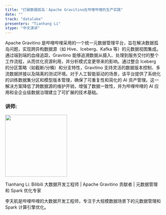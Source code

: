 ```yaml
---
title: "打破数据孤岛：Apache Gravitino在哔哩哔哩的生产实践"
date: ""
track: "datalake"
presenters: "Tianhang Li"
stype: "中文演讲"
---
```


Apache Gravitino 是哔哩哔哩采用的一个统一元数据管理平台，旨在解决数据孤岛问题，实现跨异构数据源（如 Hive、Iceberg、Kafka 等）的元数据视图集成。通过端到端的血缘追踪，Gravitino 能够追溯数据从摄入、处理到服务交付的整个工作流程，从而优化资源利用，并分析模式变更带来的影响。通过整合 Iceberg 的分区策略（如截断/分桶）和分支特性，Gravitino 支持灵活的数据版本控制、多流数据拼接以及隔离的测试环境。对于人工智能驱动的场景，该平台提供了系统化的训练数据集分区和模型版本管理，确保了可重复性和简化的 AI 资产管理。这一解决方案降低了跨数据源的维护开销，增强了数据一致性，并为哔哩哔哩的 AI 应用和全企业级数据治理建立了可扩展的技术基础。

### 讲师:

<img src="https://sessionize.com/image/1f8c-400o400o1-HBNHNwxpA2kUNRMibne31Z.jpg" width="200" /><br/>

Tianhang Li: Bilibili 大数据开发工程师 | Apache Gravitino 贡献者 | 元数据管理和 Spark 优化专家

李天航是哔哩哔哩的大数据开发工程师，专注于大规模数据场景下的元数据管理和 Spark 计算引擎优化。